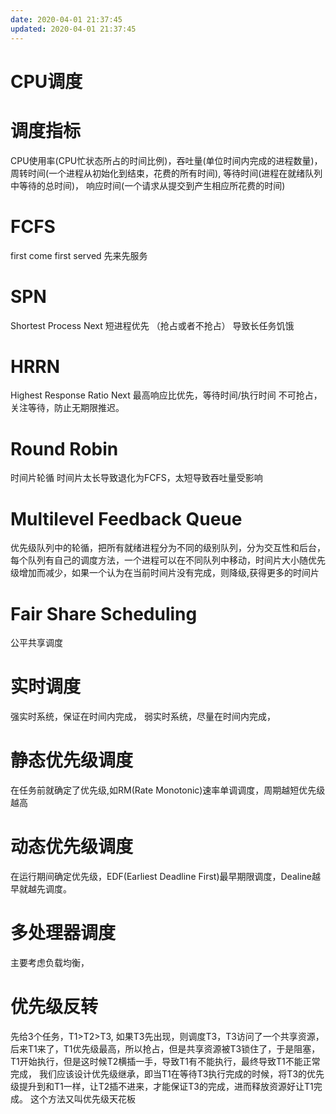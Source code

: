 ```yaml
---
date: 2020-04-01 21:37:45
updated: 2020-04-01 21:37:45
---
```

# CPU调度
# 调度指标
 CPU使用率(CPU忙状态所占的时间比例)，吞吐量(单位时间内完成的进程数量)，周转时间(一个进程从初始化到结束，花费的所有时间), 等待时间(进程在就绪队列中等待的总时间)， 响应时间(一个请求从提交到产生相应所花费的时间)
# FCFS 
 first come first served
 先来先服务
# SPN
 Shortest Process Next
 短进程优先 （抢占或者不抢占）
 导致长任务饥饿
# HRRN
 Highest Response Ratio Next
 最高响应比优先，等待时间/执行时间
 不可抢占，关注等待，防止无期限推迟。
<!-- more -->
# Round Robin
 时间片轮循
 时间片太长导致退化为FCFS，太短导致吞吐量受影响
# Multilevel Feedback Queue
 优先级队列中的轮循，把所有就绪进程分为不同的级别队列，分为交互性和后台，每个队列有自己的调度方法，一个进程可以在不同队列中移动，时间片大小随优先级增加而减少，如果一个认为在当前时间片没有完成，则降级,获得更多的时间片
# Fair Share Scheduling
 公平共享调度
# 实时调度
 强实时系统，保证在时间内完成，
 弱实时系统，尽量在时间内完成，
# 静态优先级调度
 在任务前就确定了优先级,如RM(Rate Monotonic)速率单调调度，周期越短优先级越高
# 动态优先级调度
 在运行期间确定优先级，EDF(Earliest Deadline First)最早期限调度，Dealine越早就越先调度。
# 多处理器调度
 主要考虑负载均衡，
# 优先级反转
 先给3个任务，T1&gt;T2&gt;T3, 如果T3先出现，则调度T3，T3访问了一个共享资源，后来T1来了，T1优先级最高，所以抢占，但是共享资源被T3锁住了，于是阻塞，T1开始执行，但是这时候T2横插一手，导致T1有不能执行，最终导致T1不能正常完成，
 我们应该设计优先级继承，即当T1在等待T3执行完成的时候，将T3的优先级提升到和T1一样，让T2插不进来，才能保证T3的完成，进而释放资源好让T1完成。
 这个方法又叫优先级天花板